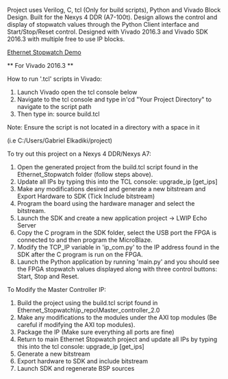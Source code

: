 Project uses Verilog, C, tcl (Only for build scripts), Python and Vivado Block Design. Built for the Nexys 4 DDR (A7-100t). Design allows the control and display of stopwatch values through the Python Client interface and Start/Stop/Reset control. Designed with Vivado 2016.3 and Vivado SDK 2016.3 with multiple free to use IP blocks.

[Ethernet Stopwatch Demo](https://www.youtube.com/watch?v=3Fs1jozEAVQ)

** For Vivado 2016.3 **

How to run '.tcl' scripts in Vivado:
1. Launch Vivado open the tcl console below
2. Navigate to the tcl console and type in'cd "Your Project Directory" to navigate to the script path
3. Then type in: source build.tcl

Note: Ensure the script is not located in a directory with a space in it 

(i.e C:/Users/Gabriel Elkadiki/project)

To try out this project on a Nexys 4 DDR/Nexys A7:
1. Open the generated project from the build.tcl script found in the Ethernet_Stopwatch folder (follow steps above).
2. Update all IPs by typing this into the TCL console: upgrade_ip [get_ips]
3. Make any modifications desired and generate a new bitstream and Export Hardware to SDK (Tick Include bitstream)
4. Program the board using the hardware manager and select the bitstream. 
5. Launch the SDK and create a new application project -> LWIP Echo Server
6. Copy the C program in the SDK folder, select the USB port the FPGA is connected to and then program the MicroBlaze.
7. Modify the TCP_IP variable in 'ip_com.py' to the IP address found in the SDK after the C program is run on the FPGA.
8. Launch the Python application by running 'main.py' and you should see the FPGA stopwatch values displayed along with three control buttons: Start, Stop and Reset.

To Modify the Master Controller IP:
1. Build the project using the build.tcl script found in Ethernet_Stopwatch\ip_repo\Master_controller_2.0
2. Make any modifications to the modules under the AXI top modules (Be careful if modifying the AXI top modules).
3. Package the IP (Make sure everything all ports are fine)
4. Return to main Ethernet Stopwatch project and update all IPs by typing this into the tcl console: upgrade_ip [get_ips]
5. Generate a new bitstream
6. Export hardware to SDK and include bitstream
7. Launch SDK and regenerate BSP sources
